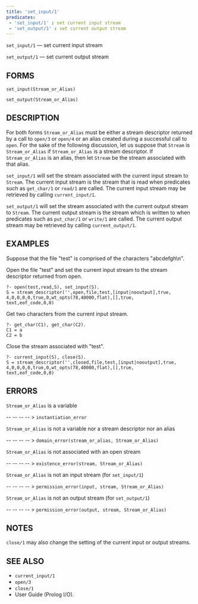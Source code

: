 ```yaml
---
title: 'set_input/1'
predicates:
 - 'set_input/1' : set current input stream
 - 'set_output/1' : set current output stream
---
```

`set_input/1` — set current input stream

`set_output/1` — set current output stream


## FORMS

```
set_input(Stream_or_Alias)

set_output(Stream_or_Alias)
```

## DESCRIPTION

For both forms `Stream_or_Alias` must be either a stream descriptor returned by a call to `open/3` or `open/4` or an alias created during a successful call to `open`. For the sake of the following discussion, let us suppose that `Stream` is `Stream_or_Alias` if `Stream_or_Alias` is a stream descriptor. If `Stream_or_Alias` is an alias, then let `Stream` be the stream associated with that alias.

`set_input/1` will set the stream associated with the current input stream to `Stream`. The current input stream is the stream that is read when predicates such as `get_char/1` or `read/1` are called. The current input stream may be retrieved by calling `current_input/1`.

`set_output/1` will set the stream associated with the current output stream to `Stream`. The current output stream is the stream which is written to when predicates such as `put_char/1` or `write/1` are called. The current output stream may be retrieved by calling `current_output/1`.


## EXAMPLES

Suppose that the file "test" is comprised of the characters "abcdefgh\n".

Open the file "test" and set the current input stream to the stream descriptor returned from open.

```
?- open(test,read,S), set_input(S).
S = stream_descriptor('',open,file,test,[input|nooutput],true,
4,0,0,0,0,true,0,wt_opts(78,40000,flat),[],true,
text,eof_code,0,0)
```

Get two characters from the current input stream.

```
?- get_char(C1), get_char(C2).
C1 = a
C2 = b
```

Close the stream associated with "test".

```
?- current_input(S), close(S).
S = stream_descriptor('',closed,file,test,[input|nooutput],true,
4,0,0,0,0,true,0,wt_opts(78,40000,flat),[],true,
text,eof_code,0,0)
```

## ERRORS

`Stream_or_Alias` is a variable

-- -- -- -- > `instantiation_error`

`Stream_or_Alias` is not a variable nor a stream descriptor nor an alias

-- -- -- -- > `domain_error(stream_or_alias, Stream_or_Alias)`

`Stream_or_Alias` is not associated with an open stream

-- -- -- -- > `existence_error(stream, Stream_or_Alias)`

`Stream_or_Alias` is not an input stream (for `set_input/1`)

-- -- -- -- > `permission_error(input, stream, Stream_or_Alias)`

`Stream_or_Alias` is not an output stream (for `set_output/1`)

-- -- -- -- > `permission_error(output, stream, Stream_or_Alias)`


## NOTES

`close/1` may also change the setting of the current input or output streams.


## SEE ALSO

- `current_input/1`
- `open/3`
- `close/1`
- User Guide (Prolog I/O).

